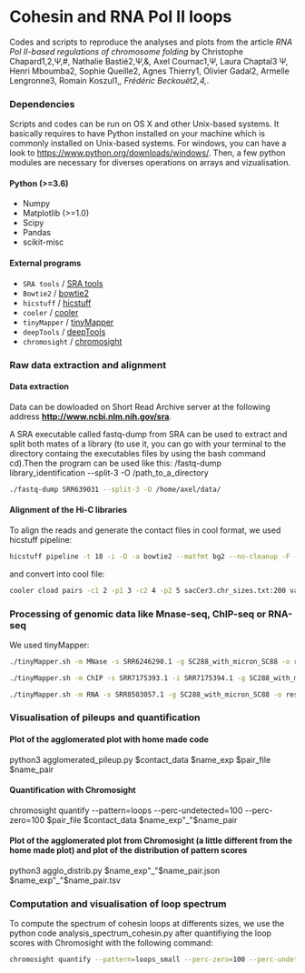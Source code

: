 #  Cohesin and RNA Pol II loops 

Codes and scripts to reproduce the analyses and plots from the article _RNA Pol II-based regulations of chromosome folding_ by
Christophe Chapard1,2,Ψ,#, Nathalie Bastié2,Ψ,&, Axel Cournac1,Ψ, Laura Chaptal3 Ψ, Henri Mboumba2, Sophie Queille2, Agnes Thierry1, Olivier Gadal2, Armelle Lengronne3, Romain Koszul1,*, Frédéric Beckouët2,4,*. 

### Dependencies

Scripts and codes can be run on OS X and other Unix-based systems. It basically requires to have Python installed on your machine which is commonly installed on Unix-based systems. 
For windows, you can have a look to https://www.python.org/downloads/windows/. Then, a few python modules are necessary for diverses operations on arrays and vizualisation. 

#### Python (>=3.6)
* Numpy
* Matplotlib (>=1.0)
* Scipy
* Pandas
* scikit-misc 

#### External programs

* `SRA tools` / [SRA tools](https://github.com/ncbi/sra-tools)
* `Bowtie2` / [bowtie2](http://bowtie-bio.sourceforge.net/bowtie2/index.shtml)
* `hicstuff` / [hicstuff](https://github.com/koszullab/hicstuff)
* `cooler` / [cooler](https://github.com/open2c/cooler)
* `tinyMapper` / [tinyMapper](https://github.com/js2264/tinyMapper)
* `deepTools` / [deepTools](https://deeptools.readthedocs.io/en/develop/)
* `chromosight` / [chromosight](https://github.com/koszullab/chromosight)

### Raw data extraction and alignment
#### Data extraction
Data can be dowloaded on Short Read Archive server at the following address **http://www.ncbi.nlm.nih.gov/sra**.

A SRA executable called fastq-dump from SRA can be used to extract and split both mates of a library (to use it, you can go with your terminal to the directory containg the executables files by using the bash command cd).Then the program can be used like this:  /fastq-dump library_identification --split-3 -O /path_to_a_directory
 
```bash
./fastq-dump SRR639031 --split-3 -O /home/axel/data/
```

#### Alignment of the Hi-C libraries
To align the reads and generate the contact files in cool format, we used hicstuff pipeline: 
```bash
hicstuff pipeline -t 18 -i -D -a bowtie2 --matfmt bg2 --no-cleanup -F -p -o out_Micro-C_WT_log_classic_genome  -g SC288_with_micron SRR7939017.1_1.fastq SRR7939017.1_2.fastq
```
and convert into cool file:
```bash
cooler cload pairs -c1 2 -p1 3 -c2 4 -p2 5 sacCer3.chr_sizes.txt:200 valid_idx_pcrfree.pairs valid_idx_pcrfree.pairs.cool
```

### Processing of genomic data like Mnase-seq, ChIP-seq or RNA-seq
We used tinyMapper: 
```bash
./tinyMapper.sh -m MNase -s SRR6246290.1 -g SC288_with_micron_SC88 -o results_ATAC-seq

./tinyMapper.sh -m ChIP -s SRR7175393.1 -i SRR7175394.1 -g SC288_with_micron_SC88 -o results_CHIP

./tinyMapper.sh -m RNA -s SRR8503057.1 -g SC288_with_micron_SC88 -o results_RNAseq
```

### Visualisation of pileups and quantification 

####  Plot of the agglomerated plot with home made code
python3 agglomerated_pileup.py $contact_data $name_exp $pair_file $name_pair

####   Quantification with Chromosight 
chromosight quantify --pattern=loops  --perc-undetected=100 --perc-zero=100   $pair_file $contact_data $name_exp"_"$name_pair

####   Plot of the agglomerated plot from Chromosight (a little different from the home made plot) and plot of the distribution of pattern scores
python3 agglo_distrib.py $name_exp"_"$name_pair.json $name_exp"_"$name_pair.tsv


### Computation and visualisation of loop spectrum 

To compute the spectrum of cohesin loops at differents sizes, we use the python code analysis_spectrum_cohesin.py after quantifiying the loop scores with Chromosight with the following command: 
```bash
chromosight quantify --pattern=loops_small --perc-zero=100 --perc-undetected=20  /home/axel/Bureau/YEAST/pairs_peaks_cohesins3.txt.bg2.all_sizes.2  /media/axel/RSG5/disk/copy_diverse_yeast/data_LChaptel/out_LCH10/tmp/valid_idx_pcrfree.pairs.2000.S288C.cool  LCH10
```



